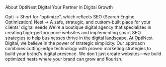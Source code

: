 About OptiNest Digital
Your Partner in Digital Growth


Opti
→
Short for "optimize", which reflects SEO (Search Engine Optimization)
Nest
→
A safe, strategic, and custom-built place for your clients' digital needs
We're a boutique digital agency that specializes in creating high-performance websites and implementing smart SEO strategies to help businesses thrive in the digital landscape.
At OptiNest Digital, we believe in the power of strategic simplicity. Our approach combines cutting-edge technology with proven marketing strategies to build your brand's digital presence. We don't just create websites—we build optimized nests where your brand can grow and flourish.